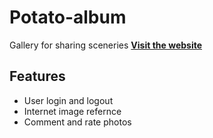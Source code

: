 # Potato-album
Gallery for sharing sceneries
[**Visit the website**](https://potato-album.herokuapp.com/)<br>
## Features
* User login and logout
* Internet image refernce
* Comment and rate photos
